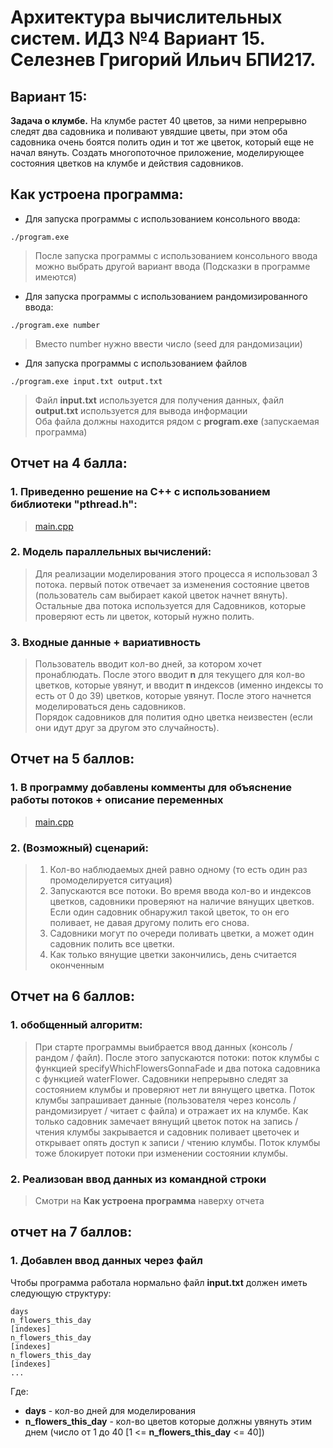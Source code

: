 # Архитектура вычислительных систем. ИДЗ №4 Вариант 15. Селезнев Григорий Ильич БПИ217.

## Вариант 15:
**Задача о клумбе.** На клумбе растет 40 цветов, за ними непрерывно следят
два садовника и поливают увядшие цветы, при этом оба садовника очень боятся полить один и тот же цветок, который еще не начал вянуть. Создать
многопоточное приложение, моделирующее состояния цветков на клумбе и действия садовников. 

## Как устроена программа:
* Для запуска программы с использованием консольного ввода:
```
./program.exe
```
> После запуска программы с использованием консольного ввода можно выбрать другой вариант ввода (Подсказки в программе имеются)
* Для запуска программы с использованием рандомизированного ввода:
```
./program.exe number
```
> Вместо number нужно ввести число (seed для рандомизации)
* Для запуска программы с использованием файлов 
```
./program.exe input.txt output.txt
```
> Файл **input.txt** используется для получения данных, файл **output.txt** используется для вывода информации  
> Оба файла должны находится рядом с **program.exe** (запускаемая программа)

## Отчет на 4 балла:
### 1. Приведенно решение на С++ с использованием библиотеки "pthread.h":
> [main.cpp](https://github.com/Grisha1232/ABC_HW4/blob/4a98ae8ac903b974c079040e17cfe2da666aafaa/main.cpp)

### 2. Модель параллельных вычислений:
> Для реализации моделирования этого процесса я использовал 3 потока. первый поток отвечает за изменения состояние цветов (пользователь сам выбирает какой цветок начнет вянуть). Остальные два потока используется для Садовников, которые проверяют есть ли цветок, который нужно полить.

### 3. Входные данные + вариативность
> Пользователь вводит кол-во дней, за котором хочет пронаблюдать. После этого вводит **n** для текущего для кол-во цветков, которые увянут, и вводит **n** индексов (именно индексы то есть от 0 до 39) цветков, которые увянут. После этого начнется моделироваться день садовников.  
> Порядок садовников для полития одно цветка неизвестен (если они идут друг за другом это случайность).

## Отчет на 5 баллов:

### 1. В программу добавлены комменты для объяснение работы потоков + описание переменных
> [main.cpp](https://github.com/Grisha1232/ABC_HW4/blob/4a98ae8ac903b974c079040e17cfe2da666aafaa/main.cpp)

### 2. (Возможный) сценарий:
> 1. Кол-во наблюдаемых дней равно одному (то есть один раз промоделируется ситуация)
> 2. Запускаются все потоки. Во время ввода кол-во и индексов цветков, садовники проверяют на наличие вянущих цветков. Если один садовник обнаружил такой цветок, то он его поливает, не давая другому полить его снова.
> 3. Садовники могут по очереди поливать цветки, а может один садовник полить все цветки.
> 4. Как только вянущие цветки закончились, день считается оконченным

## Отчет на 6 баллов:
### 1. обобщенный алгоритм:
> При старте программы выибрается ввод данных (консоль / рандом / файл). После этого запускаются потоки: поток клумбы с функцией specifyWhichFlowersGonnaFade и два потока садовника с функцией waterFlower. Садовники непрерывно следят за состоянием клумбы и проверяют нет ли вянущего цветка. Поток клумбы запрашивает данные (пользователя через консоль / рандомизирует / читает с файла) и отражает их на клумбе. Как только садовник замечает вянущий цветок поток на запись / чтения клумбы закрывается и садовник поливает цветочек и открывает опять доступ к записи / чтению клумбы. Поток клумбы тоже блокирует потоки при изменении состоянии клумбы.
### 2. Реализован ввод данных из командной строки
> Смотри на **Как устроена программа** наверху отчета

## отчет на 7 баллов:
### 1. Добавлен ввод данных через файл
Чтобы программа работала нормально файл **input.txt** должен иметь следующую структуру:
```
days
n_flowers_this_day
[indexes]
n_flowers_this_day
[indexes]
n_flowers_this_day
[indexes]
...
```
Где:
* **days** - кол-во дней для моделирования
* **n_flowers_this_day** - кол-во цветов которые должны увянуть этим днем (число от 1 до 40 [1 <= **n_flowers_this_day** <= 40])
